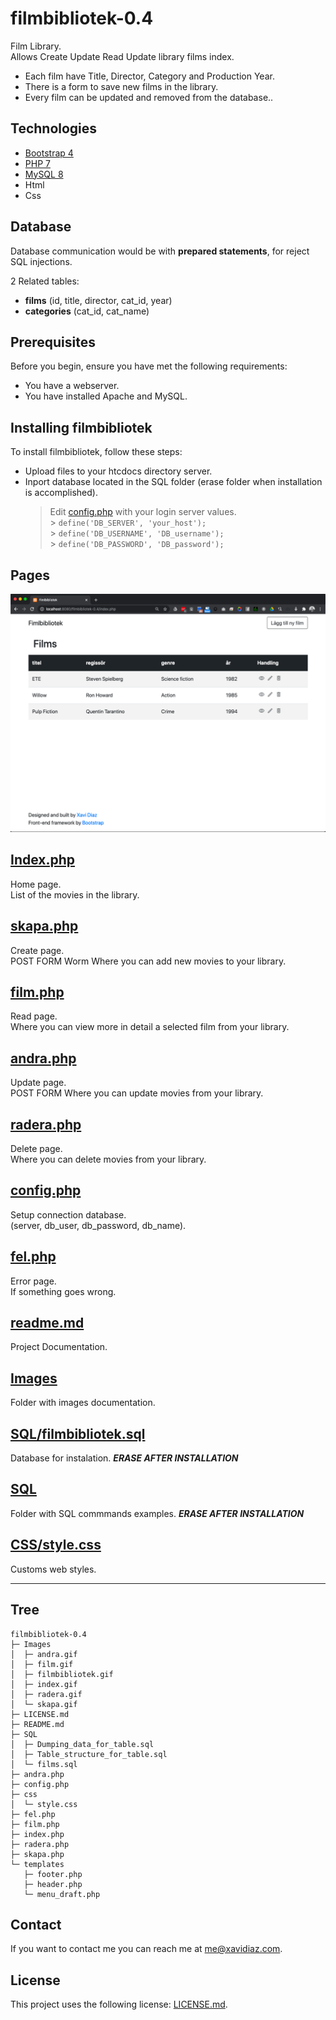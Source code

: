 # filmbibliotek-0.4

Film Library.</br>
Allows Create Update Read Update library films index.

- Each film have Title, Director, Category and Production Year.
- There is a form to save new films in the library.
- Every film can be updated and removed from the database..

## Technologies

- [Bootstrap 4](https://getbootstrap.com/)
- [PHP 7](https://www.php.net/)
- [MySQL 8](https://www.mysql.com/)
- Html
- Css

## Database

Database communication would be with **prepared statements**, for reject SQL injections.

2 Related tables:

- **films** (id, title, director, cat_id, year)
- **categories** (cat_id, cat_name)

## Prerequisites

Before you begin, ensure you have met the following requirements:

<!--- These are just example requirements. Add, duplicate or remove as required --->

- You have a webserver.
- You have installed Apache and MySQL.

## Installing filmbibliotek

To install filmbibliotek, follow these steps:

- Upload files to your htcdocs directory server.
- Inport database located in the SQL folder (erase folder when installation is accomplished).
  > Edit [config.php](config.php) with your login server values. </br> > `define('DB_SERVER', 'your_host');` </br> > `define('DB_USERNAME', 'DB_username');` </br> > `define('DB_PASSWORD', 'DB_password');`

## Pages

![Pages](Images/filmbibliotek.gif)

## [Index.php](index.php)

Home page.</br>
List of the movies in the library.

## [skapa.php](skapa.php)

Create page.</br>
POST FORM Worm Where you can add new movies to your library.

## [film.php](film.php)

Read page.</br>
Where you can view more in detail a selected film from your library.

## [andra.php](andra.php)

Update page.</br>
POST FORM Where you can update movies from your library.

## [radera.php](radera.php)

Delete page.</br>
Where you can delete movies from your library.

## [config.php](config.php)

Setup connection database.</br>
(server, db_user, db_password, db_name).

## [fel.php](fel.php)

Error page.</br>
If something goes wrong.

## [readme.md](readme.md)

Project Documentation.

## [Images](Images)

Folder with images documentation.

## [SQL/filmbibliotek.sql](SQL/filmbibliotek.sql)

Database for instalation. **_ERASE AFTER INSTALLATION_**

## [SQL](SQL)

Folder with SQL commmands examples. **_ERASE AFTER INSTALLATION_**

## [CSS/style.css](CSS/style.css)

Customs web styles.</br>

<hr>

## Tree

```
filmbibliotek-0.4
├─ Images
│  ├─ andra.gif
│  ├─ film.gif
│  ├─ filmbibliotek.gif
│  ├─ index.gif
│  ├─ radera.gif
│  └─ skapa.gif
├─ LICENSE.md
├─ README.md
├─ SQL
│  ├─ Dumping_data_for_table.sql
│  ├─ Table_structure_for_table.sql
│  └─ films.sql
├─ andra.php
├─ config.php
├─ css
│  └─ style.css
├─ fel.php
├─ film.php
├─ index.php
├─ radera.php
├─ skapa.php
└─ templates
   ├─ footer.php
   ├─ header.php
   └─ menu_draft.php

```

## Contact

If you want to contact me you can reach me at me@xavidiaz.com.

## License

This project uses the following license: [LICENSE.md](LICENSE.md).
